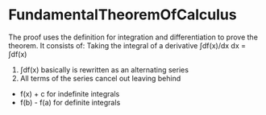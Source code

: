# FundamentalTheoremOfCalculus
The proof uses the definition for integration and differentiation to prove the theorem.
It consists of:
Taking the integral of a derivative ∫df(x)/dx dx = ∫df(x)
1. ∫df(x) basically is rewritten as an alternating series
2. All terms of the series cancel out leaving behind
  - f(x) + c for indefinite integrals
  - f(b) - f(a) for definite integrals
